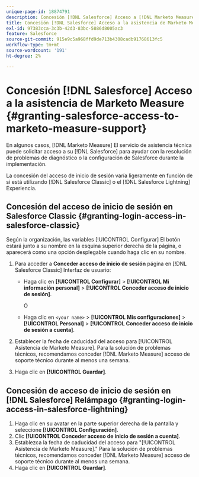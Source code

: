 ```yaml
---
unique-page-id: 18874791
description: Concesión [!DNL Salesforce] Acceso a [!DNL Marketo Measure] Asistencia - [!DNL Marketo Measure]
title: Concesión [!DNL Salesforce] Acceso a la asistencia de Marketo Measure
exl-id: 97383cca-3c3b-42d3-83bc-5886d8005ac3
feature: Salesforce
source-git-commit: 915e9c5a968ffd9de713b4308cadb91768613fc5
workflow-type: tm+mt
source-wordcount: '191'
ht-degree: 2%

---
```


# Concesión [!DNL Salesforce] Acceso a la asistencia de Marketo Measure {#granting-salesforce-access-to-marketo-measure-support}

En algunos casos, [!DNL Marketo Measure] El servicio de asistencia técnica puede solicitar acceso a su [!DNL Salesforce] para ayudar con la resolución de problemas de diagnóstico o la configuración de Salesforce durante la implementación.

La concesión del acceso de inicio de sesión varía ligeramente en función de si está utilizando [!DNL Salesforce Classic] o el [!DNL Salesforce Lightning] Experiencia.

## Concesión del acceso de inicio de sesión en Salesforce Classic {#granting-login-access-in-salesforce-classic}

Según la organización, las variables [!UICONTROL Configurar] El botón estará junto a su nombre en la esquina superior derecha de la página, o aparecerá como una opción desplegable cuando haga clic en su nombre.

1. Para acceder a **Conceder acceso de inicio de sesión** página en [!DNL Salesforce Classic] Interfaz de usuario:

   * Haga clic en **[!UICONTROL Configurar]** > **[!UICONTROL Mi información personal]** > **[!UICONTROL Conceder acceso de inicio de sesión]**.

     O

   * Haga clic en `<your name>` > **[!UICONTROL Mis configuraciones]** > **[!UICONTROL Personal]** > **[!UICONTROL Conceder acceso de inicio de sesión a cuenta]**.

1. Establecer la fecha de caducidad del acceso para [!UICONTROL Asistencia de Marketo Measure]. Para la solución de problemas técnicos, recomendamos conceder [!DNL Marketo Measure] acceso de soporte técnico durante al menos una semana.
1. Haga clic en **[!UICONTROL Guardar]**.

## Concesión de acceso de inicio de sesión en [!DNL Salesforce] Relámpago {#granting-login-access-in-salesforce-lightning}

1. Haga clic en su avatar en la parte superior derecha de la pantalla y seleccione **[!UICONTROL Configuración]**.
1. Clic **[!UICONTROL Conceder acceso de inicio de sesión a cuenta]**.
1. Establezca la fecha de caducidad del acceso para &quot;[!UICONTROL Asistencia de Marketo Measure].&quot; Para la solución de problemas técnicos, recomendamos conceder [!DNL Marketo Measure] acceso de soporte técnico durante al menos una semana.
1. Haga clic en **[!UICONTROL Guardar]**.
